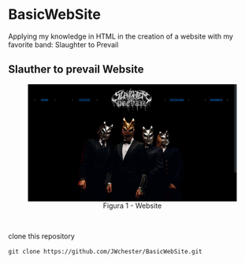 # BasicWebSite
Applying my knowledge in HTML in the creation of a website with my favorite band: Slaughter to Prevail

## Slauther to prevail Website

<div align = "center">
<figure>
	<img align = "left" src = "https://github.com/JWchester/BasicWebSite/blob/main/Images/aa.png" width = 1000px  />
	 <figcaption>  Figura 1 - Website </div> <br/>


clone this repository
```
git clone https://github.com/JWchester/BasicWebSite.git
```
